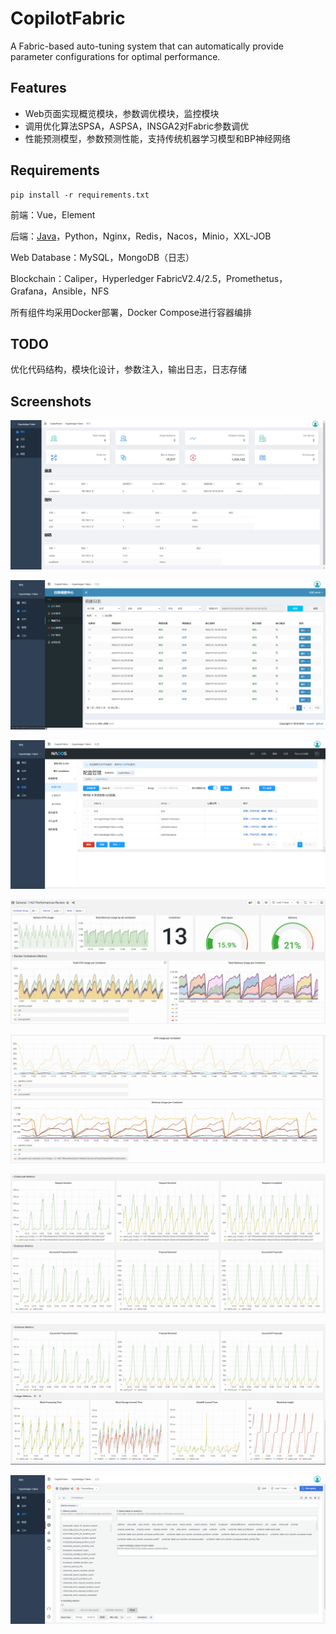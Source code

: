 # CopilotFabric

A Fabric-based auto-tuning system that can automatically provide parameter configurations for optimal performance.

## Features

- Web页面实现概览模块，参数调优模块，监控模块
- 调用优化算法SPSA，ASPSA，INSGA2对Fabric参数调优
- 性能预测模型，参数预测性能，支持传统机器学习模型和BP神经网络

## Requirements

```
pip install -r requirements.txt
```

前端：Vue，Element

后端：[Java](https://github.com/regancz/CopilotFabric-Java-Server)，Python，Nginx，Redis，Nacos，Minio，XXL-JOB

Web Database：MySQL，MongoDB（日志）

Blockchain：Caliper，Hyperledger FabricV2.4/2.5，Promethetus，Grafana，Ansible，NFS

所有组件均采用Docker部署，Docker Compose进行容器编排

## TODO

优化代码结构，模块化设计，参数注入，输出日志，日志存储

## Screenshots

![web_overview](https://github.com/regancz/Auto-Tuning-HLF/blob/master/pic/web_overview.png "web_overview")

![task_log](https://github.com/regancz/Auto-Tuning-HLF/blob/master/pic/task_log.png "task_log")

![nacos_config](https://github.com/regancz/Auto-Tuning-HLF/blob/master/pic/nacos_config.png "nacos_config")

![Dashboard1](https://github.com/regancz/Auto-Tuning-HLF/blob/master/pic/grafana1.png "grafana1")

![Dashboard2](https://github.com/regancz/Auto-Tuning-HLF/blob/master/pic/grafana2.png "grafana2")

![Dashboard3](https://github.com/regancz/Auto-Tuning-HLF/blob/master/pic/grafana3.png "grafana3")

![Dashboard4](https://github.com/regancz/Auto-Tuning-HLF/blob/master/pic/grafana4.png "grafana4")

![query_metric](https://github.com/regancz/Auto-Tuning-HLF/blob/master/pic/query_metric.png "query_metric")





